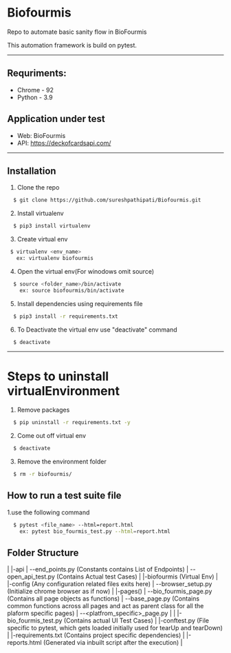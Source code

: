 # Biofourmis

Repo to automate basic sanity flow in BioFourmis

This automation framework is build on pytest.



---
## Requriments:
* Chrome    - 92
* Python    - 3.9


## Application under test
* Web: BioFourmis
* API: https://deckofcardsapi.com/

---
## Installation
1. Clone the repo
```sh
  $ git clone https://github.com/sureshpathipati/Biofourmis.git
```
2. Install virtualenv
```sh
  $ pip3 install virtualenv
```
3. Create virtual env
 ```sh
  $ virtualenv <env_name>
    ex: virtualenv biofourmis
```
4. Open the virtual env(For winodows omit source)
```sh
  $ source <folder_name>/bin/activate
    ex: source biofourmis/bin/activate
```
5. Install dependencies using requirements file
```sh
  $ pip3 install -r requirements.txt
```
6. To Deactivate the virtual env use "deactivate" command
```sh
  $ deactivate
```
---

# Steps to uninstall virtualEnvironment
1. Remove packages
```sh
  $ pip uninstall -r requirements.txt -y
```
2. Come out off virtual env
```sh
  $ deactivate
```
3. Remove the environment folder
```sh   
  $ rm -r biofourmis/
```


## How to run a test suite file
1.use the following command
```sh
  $ pytest <file_name> --html=report.html
    ex: pytest bio_fourmis_test.py --html=report.html
```

## Folder Structure
  |
  |-api
  |   --end_points.py (Constants contains List of Endpoints)
  |   --open_api_test.py (Contains Actual test Cases)
  |
  |-biofourmis (Virtual Env)
  |
  |-config (Any configuration related files exits here)
  |   --browser_setup.py (Initialize chrome browser as if now)
  |
  |-pages()
  |   --bio_fourmis_page.py (Contains all page objects as functions)
  |   --base_page.py (Contains common functions across all pages and act as parent class for all the plaform specific pages)
  |   --<platfrom_specific>_page.py
  |
  |
  |-bio_fourmis_test.py (Contains actual UI Test Cases)
  |
  |-conftest.py (File specific to pytest, which gets loaded initially used for tearUp and tearDown)
  |
  |-requirements.txt (Contains project specific dependencies)
  |
  |-reports.html (Generated via inbuilt script after the execution)
  |
